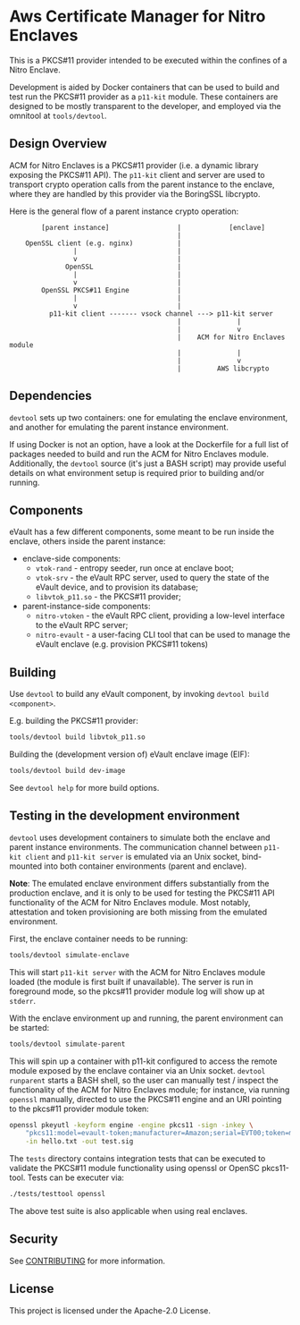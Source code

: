 # Aws Certificate Manager for Nitro Enclaves

This is a PKCS#11 provider intended to be executed within the confines of a
Nitro Enclave.

Development is aided by Docker containers that can be used to build and test
run the PKCS#11 provider as a `p11-kit` module. These containers are designed to
be mostly transparent to the developer, and employed via the omnitool at
`tools/devtool`.


## Design Overview

ACM for Nitro Enclaves is a PKCS#11 provider (i.e. a dynamic library exposing the
PKCS#11 API). The `p11-kit` client and server are used to transport crypto
operation calls from the parent instance to the enclave, where they are handled
by this provider via the BoringSSL libcrypto.

Here is the general flow of a parent instance crypto operation:

```
        [parent instance]                 |            [enclave]
                                          |
    OpenSSL client (e.g. nginx)           |
                |                         |
                v                         |
              OpenSSL                     |
                |                         |
                v                         |
        OpenSSL PKCS#11 Engine            |
                |                         |
                v                         |
          p11-kit client ------- vsock channel ---> p11-kit server
                                          |              |
                                          |              v
                                          |    ACM for Nitro Enclaves module
                                          |              |
                                          |              v
                                          |	        AWS libcrypto
```

## Dependencies

`devtool` sets up two containers: one for emulating the enclave environment,
and another for emulating the parent instance environment.

If using Docker is not an option, have a look at the Dockerfile for a full list
of packages needed to build and run the ACM for Nitro Enclaves module. Additionally,
the `devtool` source (it's just a BASH script) may provide useful details on what
environment setup is required prior to building and/or running.

## Components

eVault has a few different components, some meant to be run inside the enclave,
others inside the parent instance:
- enclave-side components:
  - `vtok-rand` - entropy seeder, run once at enclave boot;
  - `vtok-srv` - the eVault RPC server, used to query the state of the eVault
     device, and to provision its database;
  - `libvtok_p11.so` - the PKCS#11 provider;
- parent-instance-side components:
  - `nitro-vtoken` - the eVault RPC client, providing a low-level interface to
    the eVault RPC server;
  - `nitro-evault` - a user-facing CLI tool that can be used to manage the
    eVault enclave (e.g. provision PKCS#11 tokens)

## Building

Use `devtool` to build any eVault component, by invoking `devtool build <component>`.

E.g. building the PKCS#11 provider:

```bash
tools/devtool build libvtok_p11.so
```

Building the (development version of) eVault enclave image (EIF):

```bash
tools/devtool build dev-image
```

See `devtool help` for more build options.

## Testing in the development environment

`devtool` uses development containers to simulate both the enclave and
parent instance environments. The communication channel between `p11-kit
client` and `p11-kit server` is emulated via an Unix socket, bind-mounted into
both container environments (parent and enclave).

**Note**: The emulated enclave environment differs substantially from the
production enclave, and it is only to be used for testing the PKCS#11 API
functionality of the ACM for Nitro Enclaves module. Most notably, attestation and token
provisioning are both missing from the emulated environment.

First, the enclave container needs to be running:

```bash
tools/devtool simulate-enclave
```

This will start `p11-kit server` with the ACM for Nitro Enclaves module loaded (the
module is first built if unavailable). The server is run in foreground mode, so
the pkcs#11 provider module log will show up at `stderr`.

With the enclave environment up and running, the parent environment can be
started:

```bash
tools/devtool simulate-parent
```

This will spin up a container with p11-kit configured to access the remote
module exposed by the enclave container via an Unix socket.
`devtool runparent` starts a BASH shell, so the user can manually test /
inspect the functionality of the ACM for Nitro Enclaves module; for instance, via
running `openssl` manually, directed to use the PKCS#11 engine and an URI
pointing to the pkcs#11 provider module token:

```bash
openssl pkeyutl -keyform engine -engine pkcs11 -sign -inkey \
	"pkcs11:model=evault-token;manufacturer=Amazon;serial=EVT00;token=my-token-label;id=%52;type=private" \
	-in hello.txt -out test.sig
```

The `tests` directory contains integration tests that can be executed to
validate the PKCS#11 module functionality using openssl or OpenSC pkcs11-tool.
Tests can be executer via:
```bash
./tests/testtool openssl
```
The above test suite is also applicable when using real enclaves.

## Security

See [CONTRIBUTING](CONTRIBUTING.md#security-issue-notifications) for more information.

## License

This project is licensed under the Apache-2.0 License.

